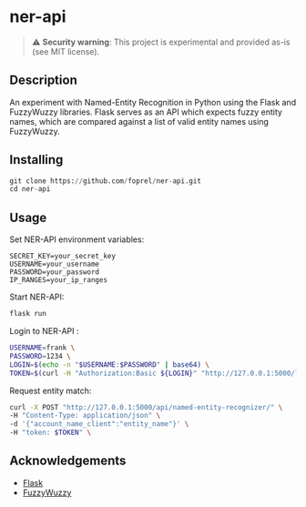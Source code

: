 # ner-api

> :warning: **Security warning**: This project is experimental and provided as-is (see MIT license).

## Description
An experiment with Named-Entity Recognition in Python using the Flask and FuzzyWuzzy libraries. Flask serves as an API which expects fuzzy entity names, which are compared against a list of valid entity names using FuzzyWuzzy.

## Installing
```python
git clone https://github.com/foprel/ner-api.git
cd ner-api
```

## Usage
Set NER-API environment variables:
```
SECRET_KEY=your_secret_key
USERNAME=your_username
PASSWORD=your_password
IP_RANGES=your_ip_ranges
```

Start NER-API:
```python
flask run
```

Login to NER-API :
```bash
USERNAME=frank \
PASSWORD=1234 \
LOGIN=$(echo -n "$USERNAME:$PASSWORD" | base64) \
TOKEN=$(curl -H "Authorization:Basic ${LOGIN}" "http://127.0.0.1:5000/login" | jq -r ".token") \
```

Request entity match:
```bash
curl -X POST "http://127.0.0.1:5000/api/named-entity-recognizer/" \
-H "Content-Type: application/json" \
-d '{"account_name_client":"entity_name"}' \
-H "token: $TOKEN" \
```

## Acknowledgements
* [Flask](https://flask.palletsprojects.com/)
* [FuzzyWuzzy](https://pypi.org/project/fuzzywuzzy/)
